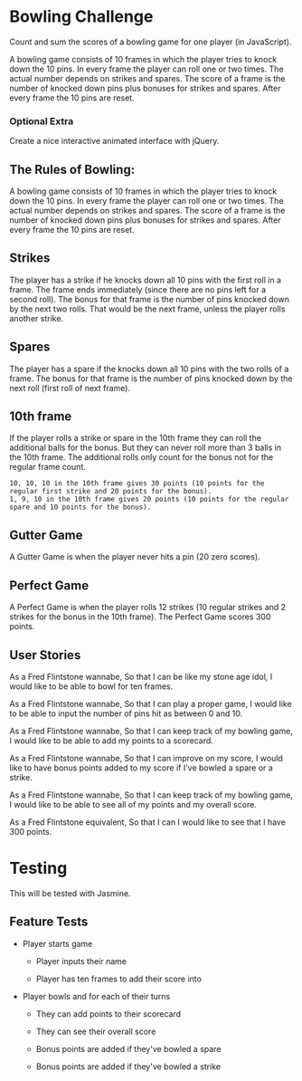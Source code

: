 Bowling Challenge
=================

Count and sum the scores of a bowling game for one player (in JavaScript).

A bowling game consists of 10 frames in which the player tries to knock down the 10 pins. In every frame the player can roll one or two times. The actual number depends on strikes and spares. The score of a frame is the number of knocked down pins plus bonuses for strikes and spares. After every frame the 10 pins are reset.

### Optional Extra

Create a nice interactive animated interface with jQuery.



The Rules of Bowling:
--------------------

A bowling game consists of 10 frames in which the player tries to knock down the 10 pins. In every frame the player can roll one or two times. The actual number depends on strikes and spares. The score of a frame is the number of knocked down pins plus bonuses for strikes and spares. After every frame the 10 pins are reset.

## Strikes

The player has a strike if he knocks down all 10 pins with the first roll in a frame. The frame ends immediately (since there are no pins left for a second roll). The bonus for that frame is the number of pins knocked down by the next two rolls. That would be the next frame, unless the player rolls another strike.

## Spares

The player has a spare if the knocks down all 10 pins with the two rolls of a frame. The bonus for that frame is the number of pins knocked down by the next roll (first roll of next frame).

## 10th frame

If the player rolls a strike or spare in the 10th frame they can roll the additional balls for the bonus. But they can never roll more than 3 balls in the 10th frame. The additional rolls only count for the bonus not for the regular frame count.

    10, 10, 10 in the 10th frame gives 30 points (10 points for the regular first strike and 20 points for the bonus).
    1, 9, 10 in the 10th frame gives 20 points (10 points for the regular spare and 10 points for the bonus).

## Gutter Game

A Gutter Game is when the player never hits a pin (20 zero scores).

## Perfect Game

A Perfect Game is when the player rolls 12 strikes (10 regular strikes and 2 strikes for the bonus in the 10th frame). The Perfect Game scores 300 points.



User Stories
------------

As a Fred Flintstone wannabe,
So that I can be like my stone age idol,
I would like to be able to bowl for ten frames.

As a Fred Flintstone wannabe,
So that I can play a proper game,
I would like to be able to input the number of pins hit as between 0 and 10.

As a Fred Flintstone wannabe,
So that I can keep track of my bowling game,
I would like to be able to add my points to a scorecard.

As a Fred Flintstone wannabe,
So that I can improve on my score,
I would like to have bonus points added to my score if I've bowled a spare or a strike.

As a Fred Flintstone wannabe,
So that I can keep track of my bowling game,
I would like to be able to see all of my points and my overall score.

As a Fred Flintstone equivalent,
So that I can 
I would like to see that I have 300 points.



Testing
=======

This will be tested with Jasmine.

Feature Tests
-------------

* Player starts game

	* Player inputs their name

	* Player has ten frames to add their score into

* Player bowls and for each of their turns

	* They can add points to their scorecard

	* They can see their overall score

	* Bonus points are added if they've bowled a spare

	* Bonus points are added if they've bowled a strike